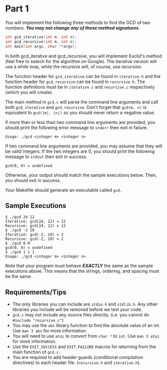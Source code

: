 # Part 1

You will implement the following three methods to find the GCD of two numbers. ***You may not change any of these method signatures***.

``` c
int gcd_iterative(int m, int n);
int gcd_recursive(int m, int n);
int main(int argc, char **argv);
```

In both gcd_iterative and gcd_recursive, you will implement Euclid's method (feel free to search for the algorithm on Google). The iterative version will use a while loop, while the recursive will, of course, use recursion.

The function header for `gcd_iterative` can be found in `iterative.h` and the function header for `gcd_recursive` can be found in `recursive.h`. The function definitions must be in `iterative.c` and `recursive.c` respectively (which you will create).

The main method in `gcd.c` will parse the command line arguments and call both `gcd_iterative` and `gcd_recursive`. Don't forget that `gcd(m, n)` is equivalent to `gcd(|m|, |n|)` so you should never return a negative value.

If more than or less than two command line arguments are provided, you should print the following error message to `stderr` then exit in failure.

```
Usage: ./gcd <integer m> <integer n>
```

If two command line arguments are provided, you may assume that they will be valid integers. If the two integers are 0, you should print the following message to `stdout` then exit in success.
```
gcd(0, 0) = undefined
```
Otherwise, your output should match the sample executions below. Then, you should exit in success.

Your Makefile should generate an executable called `gcd`.

## Sample Executions

``` 
$ ./gcd 24 12
Iterative: gcd(24, 12) = 12
Recursive: gcd(24, 12) = 12
$ ./gcd -2 10
Iterative: gcd(-2, 10) = 2
Recursive: gcd(-2, 10) = 2
$ ./gcd 0 0
gcd(0, 0) = undefined
$ ./gcd 1 1 1
Usage: ./gcd <integer m> <integer n>
```

Note that your program must behave ***EXACTLY*** the same as the sample executions above. This means that the strings, ordering, and spacing must be the same.

## Requirements/Tips

- The only libraries you can include are `stdio.h` and `stdlib.h`. Any other libraries you include will be removed before we test your code.
- `gcd.c` may not include any source files directly. (i.e. you cannot do `#include "recursive.c"`)
- You may use the `abs` library function to find the absolute value of an int. Use `man 3 abs` for more information.
- You will need to use `atoi` to convert from `char *` to `int`. Use `man 3 atoi` for more information.
- Use the `EXIT_SUCCESS` and `EXIT_FAILURE` macros for returning from the main function of `gcd.c`.
- You are required to add header guards (conditional compilation directives) to each header file. (`recursive.h` and `iterative.h`).
